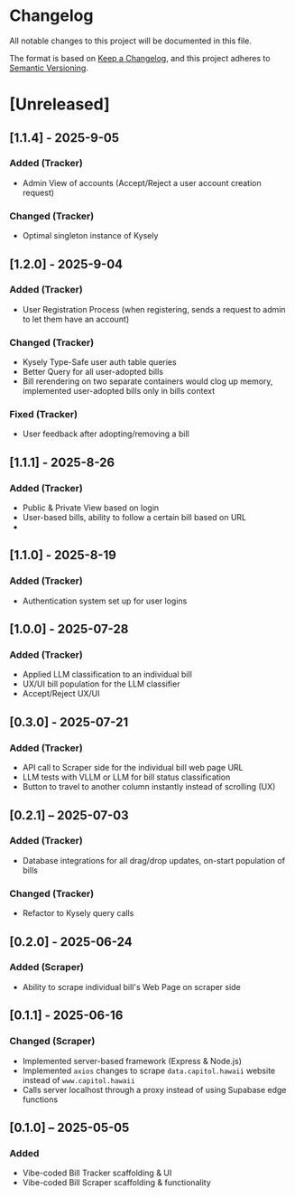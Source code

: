 # Changelog
All notable changes to this project will be documented in this file.

The format is based on [Keep a Changelog](https://keepachangelog.com/en/1.0.0/),
and this project adheres to [Semantic Versioning](https://semver.org/spec/v2.0.0.html).

# [Unreleased]

## [1.1.4] - 2025-9-05
### Added (Tracker)
- Admin View of accounts (Accept/Reject a user account creation request)

### Changed (Tracker)
- Optimal singleton instance of Kysely

## [1.2.0] - 2025-9-04
### Added (Tracker)
- User Registration Process (when registering, sends a request to admin to let them have an account)

### Changed (Tracker)
- Kysely Type-Safe user auth table queries
- Better Query for all user-adopted bills
- Bill rerendering on two separate containers would clog up memory, implemented user-adopted bills only in bills context

### Fixed (Tracker)
- User feedback after adopting/removing a bill


## [1.1.1] - 2025-8-26
### Added (Tracker)
- Public & Private View based on login
- User-based bills, ability to follow a certain bill based on URL
- 

## [1.1.0] - 2025-8-19
### Added (Tracker)
- Authentication system set up for user logins

## [1.0.0] - 2025-07-28
### Added (Tracker)
- Applied LLM classification to an individual bill
- UX/UI bill population for the LLM classifier
- Accept/Reject UX/UI

## [0.3.0] - 2025-07-21
### Added (Tracker)
- API call to Scraper side for the individual bill web page URL
- LLM tests with VLLM or LLM for bill status classification
- Button to travel to another column instantly instead of scrolling (UX)

## [0.2.1] – 2025-07-03
### Added (Tracker)
- Database integrations for all drag/drop updates, on-start population of bills

### Changed (Tracker)
- Refactor to Kysely query calls

## [0.2.0] - 2025-06-24
### Added (Scraper)
- Ability to scrape individual bill's Web Page on scraper side

## [0.1.1] - 2025-06-16
### Changed (Scraper)
- Implemented server-based framework (Express & Node.js)
- Implemented `axios` changes to scrape `data.capitol.hawaii` website instead of `www.capitol.hawaii`
- Calls server localhost through a proxy instead of using Supabase edge functions

## [0.1.0] – 2025-05-05
### Added
- Vibe-coded Bill Tracker scaffolding & UI
- Vibe-coded Bill Scraper scaffolding & functionality

